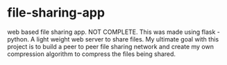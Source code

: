 # file-sharing-app
web based file sharing app. NOT COMPLETE.
This was made using flask - python.
A light weight web server to share files.
My ultimate goal with this project is to build a peer to peer file sharing network and create my own compression algorithm to compress the files being shared.

